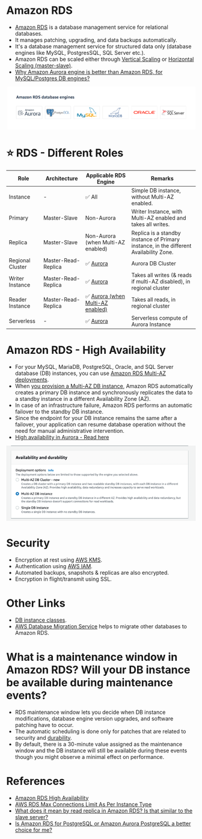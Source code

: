 # Amazon RDS
- [Amazon RDS](https://aws.amazon.com/rds/) is a database management service for relational databases.
- It manages patching, upgrading, and data backups automatically. 
- It's a database management service for structured data only (database engines like MySQL, PostgresSQL, SQL Server etc.).
- Amazon RDS can be scaled either through [Vertical Scaling](../../1_HLDDesignComponents/0_SystemGlossaries/Scalability/DBScalability.md) or [Horizontal Scaling (master-slave)](../../1_HLDDesignComponents/0_SystemGlossaries/Scalability/DBScalability.md).
- [Why Amazon Aurora engine is better than Amazon RDS, for MySQL/Postgres DB engines?](AmazonAuroraVsRDS.md)

![img.png](assests/RDS_database_engines.png)

# :star: RDS - Different Roles

| Role             | Architecture        | Applicable RDS Engine                                                          | Remarks                                                                                |
|------------------|---------------------|--------------------------------------------------------------------------------|----------------------------------------------------------------------------------------|
| Instance         | -                   | :white_check_mark: All                                                         | Simple DB instance, without Multi-AZ enabled.                                          |
| Primary          | Master-Slave        | Non-Aurora                                                                     | Writer Instance, with Multi-AZ enabled and takes all writes.                           |
| Replica          | Master-Slave        | Non-Aurora (when Multi-AZ enabled)                                             | Replica is a standby instance of Primary instance, in the different Availability Zone. |
| Regional Cluster | Master-Read-Replica | :white_check_mark: [Aurora](AmazonRDSAurora/Readme.md)                         | Aurora DB Cluster                                                                      |
| Writer Instance  | Master-Read-Replica | :white_check_mark: [Aurora](AmazonRDSAurora/Readme.md)                         | Takes all writes (& reads if multi-AZ disabled), in regional cluster                   |
| Reader Instance  | Master-Read-Replica | :white_check_mark: [Aurora (when Multi-AZ enabled)](AmazonRDSAurora/Readme.md) | Takes all reads, in regional cluster                                                   |
| Serverless       | -                   | :white_check_mark: [Aurora](AmazonRDSAurora/Readme.md)                         | Serverless compute of Aurora Instance                                                  |

# Amazon RDS - High Availability
- For your MySQL, MariaDB, PostgreSQL, Oracle, and SQL Server database (DB) instances, you can use [Amazon RDS Multi-AZ deployments](https://aws.amazon.com/rds/ha/). 
- When [you provision a Multi-AZ DB instance](https://aws.amazon.com/rds/features/multi-az/), Amazon RDS automatically creates a primary DB instance and synchronously replicates the data to a standby instance in a different Availability Zone (AZ). 
- In case of an infrastructure failure, Amazon RDS performs an automatic failover to the standby DB instance. 
- Since the endpoint for your DB instance remains the same after a failover, your application can resume database operation without the need for manual administrative intervention.
- [High availability in Aurora - Read here](AmazonRDSAurora/Readme.md#high-availability)

![img.png](assests/rds_ha_setup_steps.png)

# Security
- Encryption at rest using [AWS KMS](../2_SecurityAndIdentityServices/AWSKMS.md).
- Authentication using [AWS IAM](../2_SecurityAndIdentityServices/AWSUsers&AccessMgmt/AWSIAM.md).
- Automated backups, snapshots & replicas are also encrypted.
- Encryption in flight/transmit using SSL.

# Other Links
- [DB instance classes](https://docs.aws.amazon.com/AmazonRDS/latest/UserGuide/Concepts.DBInstanceClass.html).
- [AWS Database Migration Service](https://aws.amazon.com/dms/) helps to migrate other databases to Amazon RDS.

# What is a maintenance window in Amazon RDS? Will your DB instance be available during maintenance events?
- RDS maintenance window lets you decide when DB instance modifications, database engine version upgrades, and software patching have to occur.
- The automatic scheduling is done only for patches that are related to security and [durability](../../1_HLDDesignComponents/0_SystemGlossaries/Database/Durability.md).
- By default, there is a 30-minute value assigned as the maintenance window and the DB instance will still be available during these events though you might observe a minimal effect on performance.

# References
- [Amazon RDS High Availability](https://aws.amazon.com/rds/ha/)
- [AWS RDS Max Connections Limit As Per Instance Type](https://sysadminxpert.com/aws-rds-max-connections-limit/)
- [What does it mean by read replica in Amazon RDS? Is that similar to the slave server?](https://www.quora.com/What-does-it-mean-by-read-replica-in-Amazon-RDS-Is-that-similar-to-the-slave-server)
- [Is Amazon RDS for PostgreSQL or Amazon Aurora PostgreSQL a better choice for me?](https://aws.amazon.com/blogs/database/is-amazon-rds-for-postgresql-or-amazon-aurora-postgresql-a-better-choice-for-me/)